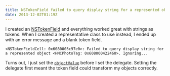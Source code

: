 ```yaml
---
title: NSTokenField failed to query display string for a represented object
date: 2013-12-02T01:19Z
---
```

I created an [NSTokenField][] and everything worked great with strings as tokens.
When I created a representative class to use instead, I ended up with an error message and a blank token field.

    <NSTokenFieldCell: 0x6080003c97e0>: Failed to query display string for a represented object <HMCPhotoTag: 0x608000422460>. Ignoring...

Turns out, I just set the [`objectValue`][objectValue] before I set the delegate.
Setting the delegate first meant the token field could transform my objects correctly.

[NSTokenField]: https://developer.apple.com/library/mac/documentation/cocoa/reference/ApplicationKit/Classes/NSTokenField_Class/Reference/Reference.html
[objectValue]: https://developer.apple.com/library/mac/documentation/Cocoa/Reference/ApplicationKit/Classes/NSControl_Class/Reference/Reference.html#//apple_ref/occ/instm/NSControl/objectValue
